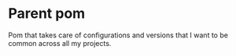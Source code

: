 # Parent pom

Pom that takes care of configurations and versions that I want to be common across all my projects.
